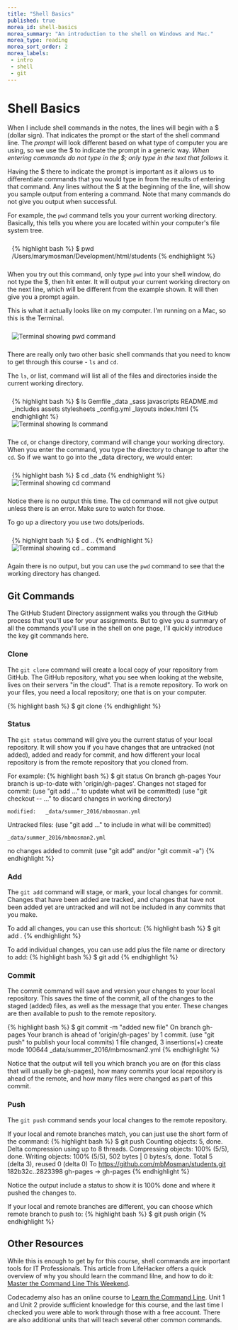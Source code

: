 ```yaml
---
title: "Shell Basics"
published: true
morea_id: shell-basics
morea_summary: "An introduction to the shell on Windows and Mac."
morea_type: reading
morea_sort_order: 2
morea_labels:
 - intro
 - shell
 - git
---
```


# Shell Basics
When I include shell commands in the notes, the lines will begin with a $ (dollar sign). That indicates the prompt or the start of the shell command line. The *prompt* will look different based on what type of computer you are using, so we use the $ to indicate the prompt in a generic way.  _When entering commands do not type in the $; only type in the text that follows it._

Having the $ there to indicate the prompt is important as it allows us to differentiate commands that you would type in from the results of entering that command.  Any lines without the $ at the beginning of the line, will show you sample output from entering a command. Note that many commands do not give you output when successful.

For example, the `pwd` command tells you your current working directory. Basically, this tells you where you are located within your computer's file system tree.

<div style="padding:10px">
<div class="row">
<div class="col-xs-12 col-md-6">
  {% highlight bash %}
  $ pwd
  /Users/marymosman/Development/html/students
  {% endhighlight %}
</div>
</div>
</div>


When you try out this command, only type `pwd` into your shell window, do not type the $, then hit enter. It will output your current working directory on the next line, which will be different from the example shown.  It will then give you a prompt again.   

This is what it actually looks like on my computer.  I'm running on a Mac, so this is the Terminal.
<div style="padding:10px">
<div class="row">
<div class="col-xs-12 col-md-6">
   <img class="img-responsive" src="{{ "/morea/intro/shell-github-cmds/terminal-pwd-cmd.png" | prepend:site.baseurl }}" alt="Terminal showing pwd command">
</div>
</div>
</div>

There are really only two other basic shell commands that you need to know to get through this course - `ls` and `cd`.

The `ls`, or list, command will list all of the files and directories inside the current working directory.

<div style="padding:10px">
<div class="row">
<div class="col-xs-12 col-md-6">
   {% highlight bash %}
   $ ls
   Gemfile        _data          _sass           javascripts
   README.md      _includes      assets          stylesheets
   _config.yml    _layouts       index.html
   {% endhighlight %}
</div>
<div class="col-xs-12 col-md-6">
  <img class="img-responsive" src="{{ "/morea/intro/shell-github-cmds/terminal-ls-cmd.png" | prepend:site.baseurl }}" alt="Terminal showing ls command">
</div>
</div>
</div>


The `cd`, or change directory, command will change your working directory. When you enter the command, you type the directory to change to after the `cd`.  So if we want to go into the _data directory, we would enter:

<div style="padding:10px">
<div class="row">
<div class="col-xs-12 col-md-6">
  {% highlight bash %}
  $ cd _data
  {% endhighlight %}
</div>
<div class="col-xs-12 col-md-6">
  <img class="img-responsive" src="{{ "/morea/intro/shell-github-cmds/terminal-cd-cmd.png" | prepend:site.baseurl }}" alt="Terminal showing cd command">
</div>
</div>
</div>

Notice there is no output this time.
The cd command will not give output unless there is an error.  Make sure to watch for those.  

To go up a directory you use two dots/periods.  

<div style="padding:10px">
<div class="row">
<div class="col-xs-12 col-md-6">
  {% highlight bash %}
  $ cd ..
  {% endhighlight %}
</div>
<div class="col-xs-12 col-md-6">
  <img class="img-responsive" src="{{ "/morea/intro/shell-github-cmds/terminal-cd2-cmd.png" | prepend:site.baseurl }}" alt="Terminal showing cd .. command">
</div>
</div>
</div>

Again there is no output, but you can use the `pwd` command to see that the working directory has changed.



## Git Commands
The GitHub Student Directory assignment walks you through the GitHub process that you'll use for your assignments.  But to give you a summary of all the commands you'll use in the shell on one page, I'll quickly introduce the key git commands here.


### Clone
The `git clone` command will create a local copy of your repository from GitHub. The GitHub repository, what you see when looking at the website, lives on their servers "in the cloud".  That is a remote repository.  To work on your files, you need a local repository; one that is on your computer.

{% highlight bash %}
$ git clone <clone-url>
{% endhighlight %}


### Status
The `git status` command will give you the current status of your local repository. It will show you if you have changes that are untracked (not added), added and ready for commit, and how different your local repository is from the remote repository that you cloned from.

For example:
{% highlight bash %}
$ git status
On branch gh-pages
Your branch is up-to-date with 'origin/gh-pages'.
Changes not staged for commit:
  (use "git add <file>..." to update what will be committed)
  (use "git checkout -- <file>..." to discard changes in working directory)

	modified:   _data/summer_2016/mbmosman.yml

Untracked files:
  (use "git add <file>..." to include in what will be committed)

	_data/summer_2016/mbmosman2.yml

no changes added to commit (use "git add" and/or "git commit -a")
{% endhighlight %}


### Add
The `git add` command will stage, or mark, your local changes for commit. Changes that have been added are tracked, and changes that have not been added yet are untracked and will not be included in any commits that you make.

To add all changes, you can use this shortcut:
{% highlight bash %}
$ git add .
{% endhighlight %}

To add individual changes, you can use add plus the file name or directory to add:
{% highlight bash %}
$ git add <file-or-directory-name>
{% endhighlight %}


### Commit
The commit command will save and version your changes to your local repository. This saves the time of the commit, all of the changes to the staged (added) files, as well as the message that you enter.  These changes are then available to push to the remote repository.

{% highlight bash %}
$ git commit -m "added new file"
On branch gh-pages
Your branch is ahead of 'origin/gh-pages' by 1 commit.
  (use "git push" to publish your local commits)
 1 file changed, 3 insertions(+)
 create mode 100644 _data/summer_2016/mbmosman2.yml
{% endhighlight %}

Notice that the output will tell you which branch you are on (for this class that will usually be gh-pages), how many commits your local repository is ahead of the remote, and how many files were changed as part of this commit.


### Push
The `git push` command sends your local changes to the remote repository.  

If your local and remote branches match, you can just use the short form of the command:
{% highlight bash %}
$ git push
Counting objects: 5, done.
Delta compression using up to 8 threads.
Compressing objects: 100% (5/5), done.
Writing objects: 100% (5/5), 502 bytes | 0 bytes/s, done.
Total 5 (delta 3), reused 0 (delta 0)
To https://github.com/mbMosman/students.git
   182b32c..2823398  gh-pages -> gh-pages
{% endhighlight %}

Notice the output include a status to show it is 100% done and where it pushed the changes to.

If your local and remote branches are different, you can choose which remote branch to push to:
{% highlight bash %}
$ git push origin <remote-branch-name>
{% endhighlight %}


## Other Resources
While this is enough to get by for this course, shell commands are important tools for IT Professionals. This article from LifeHacker offers a quick overview of why you should learn the command lilne, and how to do it:  [Master the Command Line This Weekend](http://lifehacker.com/5990668/master-the-command-line-this-weekend).

Codecademy also has an online course to [Learn the Command Line](https://www.codecademy.com/learn/learn-the-command-line).  Unit 1 and Unit 2 provide sufficient knowledge for this course, and the last time I checked you were able to work through those with a free account.  There are also additional units that will teach several other common commands.  
